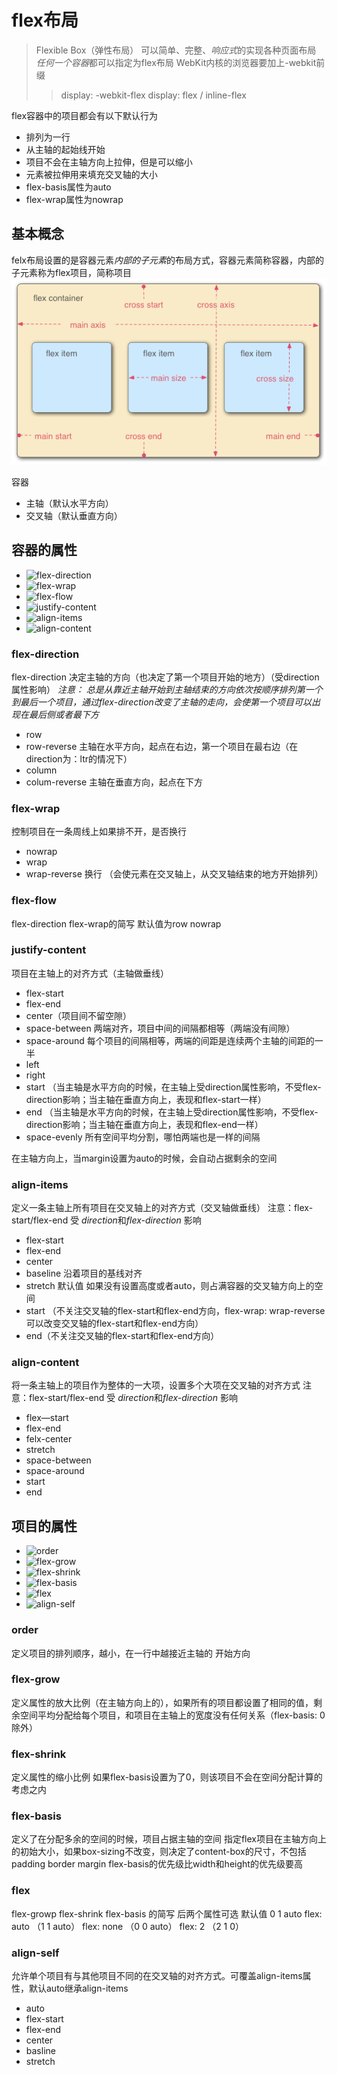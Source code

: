 # flex布局
> Flexible Box（弹性布局）
> 可以简单、完整、*响应式*的实现各种页面布局
> *任何一个容器*都可以指定为flex布局
> WebKit内核的浏览器要加上-webkit前缀
  >> display: -webkit-flex
  >> display: flex / inline-flex

flex容器中的项目都会有以下默认行为
+ 排列为一行
+ 从主轴的起始线开始
+ 项目不会在主轴方向上拉伸，但是可以缩小
+ 元素被拉伸用来填充交叉轴的大小
+ flex-basis属性为auto
+ flex-wrap属性为nowrap

## 基本概念
felx布局设置的是容器元素*内部的子元素*的布局方式，容器元素简称容器，内部的子元素称为flex项目，简称项目
![flex布局基本概念](3791e575c48b3698be6a94ae1dbff79d.png)

容器
+ 主轴（默认水平方向）
+ 交叉轴（默认垂直方向）

## 容器的属性
+ ![flex-direction](#flex-direction)
+ ![flex-wrap](#flex-wrap)
+ ![flex-flow](#flex-flow)
+ ![justify-content](#justify-content)
+ ![align-items](#align-items)
+ ![align-content](#align-content)

### flex-direction
flex-direction 决定主轴的方向（也决定了第一个项目开始的地方）（受direction属性影响）
*注意： 总是从靠近主轴开始到主轴结束的方向依次按顺序排列第一个到最后一个项目，通过flex-direction改变了主轴的走向，会使第一个项目可以出现在最后侧或者最下方*
+ row 
+ row-reverse 主轴在水平方向，起点在右边，第一个项目在最右边（在direction为：ltr的情况下）
+ column
+ colum-reverse 主轴在垂直方向，起点在下方

### flex-wrap
控制项目在一条周线上如果排不开，是否换行
+ nowrap
+ wrap
+ wrap-reverse 换行 （会使元素在交叉轴上，从交叉轴结束的地方开始排列）

### flex-flow
flex-direction flex-wrap的简写 默认值为row nowrap

### justify-content
项目在主轴上的对齐方式（主轴做垂线）
+ flex-start
+ flex-end
+ center（项目间不留空隙）
+ space-between 两端对齐，项目中间的间隔都相等（两端没有间隙）
+ space-around 每个项目的间隔相等，两端的间距是连续两个主轴的间距的一半
+ left
+ right
+ start （当主轴是水平方向的时候，在主轴上受direction属性影响，不受flex-direction影响；当主轴在垂直方向上，表现和flex-start一样）
+ end （当主轴是水平方向的时候，在主轴上受direction属性影响，不受flex-direction影响；当主轴在垂直方向上，表现和flex-end一样）
+ space-evenly 所有空间平均分割，哪怕两端也是一样的间隔

在主轴方向上，当margin设置为auto的时候，会自动占据剩余的空间

### align-items
定义一条主轴上所有项目在交叉轴上的对齐方式（交叉轴做垂线）
注意：flex-start/flex-end 受 *direction*和*flex-direction* 影响
+ flex-start
+ flex-end
+ center
+ baseline 沿着项目的基线对齐
+ stretch 默认值 如果没有设置高度或者auto，则占满容器的交叉轴方向上的空间
+ start （不关注交叉轴的flex-start和flex-end方向，flex-wrap: wrap-reverse可以改变交叉轴的flex-start和flex-end方向）
+ end（不关注交叉轴的flex-start和flex-end方向）

### align-content
将一条主轴上的项目作为整体的一大项，设置多个大项在交叉轴的对齐方式
注意：flex-start/flex-end 受 *direction*和*flex-direction* 影响
+ flex—start
+ flex-end
+ felx-center
+ stretch
+ space-between
+ space-around
+ start
+ end

## 项目的属性
+ ![order](#order)
+ ![flex-grow](#flex-grow)
+ ![flex-shrink](#flex-shrink)
+ ![flex-basis](#flex-basis)
+ ![flex](#flex)
+ ![align-self](#align-self)

### order
定义项目的排列顺序，越小，在一行中越接近主轴的 开始方向

### flex-grow
定义属性的放大比例（在主轴方向上的），如果所有的项目都设置了相同的值，剩余空间平均分配给每个项目，和项目在主轴上的宽度没有任何关系（flex-basis: 0 除外）

### flex-shrink
定义属性的缩小比例
如果flex-basis设置为了0，则该项目不会在空间分配计算的考虑之内

### flex-basis
定义了在分配多余的空间的时候，项目占据主轴的空间
指定flex项目在主轴方向上的初始大小，如果box-sizing不改变，则决定了content-box的尺寸，不包括padding border margin
flex-basis的优先级比width和height的优先级要高

### flex
flex-growp flex-shrink flex-basis 的简写
后两个属性可选
默认值 0 1 auto
flex: auto （1 1 auto）
flex: none （0 0 auto）
flex: 2 （2 1 0）

### align-self
允许单个项目有与其他项目不同的在交叉轴的对齐方式。可覆盖align-items属性，默认auto继承align-items
+ auto
+ flex-start
+ flex-end
+ center
+ basline
+ stretch